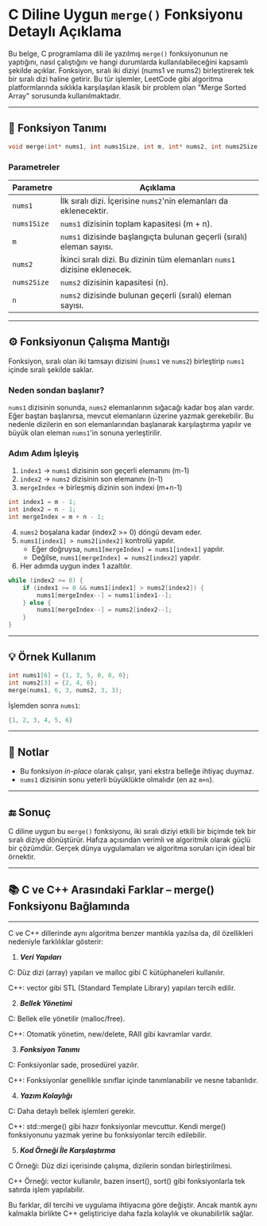 # C Diline Uygun `merge()` Fonksiyonu Detaylı Açıklama

Bu belge, C programlama dili ile yazılmış `merge()` fonksiyonunun ne yaptığını, nasıl çalıştığını ve hangi durumlarda kullanılabileceğini kapsamlı şekilde açıklar. Fonksiyon, sıralı iki diziyi (nums1 ve nums2) birleştirerek tek bir sıralı dizi haline getirir. Bu tür işlemler, LeetCode gibi algoritma platformlarında sıklıkla karşılaşılan klasik bir problem olan "Merge Sorted Array" sorusunda kullanılmaktadır.

---

## 📌 Fonksiyon Tanımı

```c
void merge(int* nums1, int nums1Size, int m, int* nums2, int nums2Size, int n)
```

### Parametreler

| Parametre     | Açıklama                                                                 |
|---------------|--------------------------------------------------------------------------|
| `nums1`       | İlk sıralı dizi. İçerisine `nums2`'nin elemanları da eklenecektir.       |
| `nums1Size`   | `nums1` dizisinin toplam kapasitesi (m + n).                             |
| `m`           | `nums1` dizisinde başlangıçta bulunan geçerli (sıralı) eleman sayısı.     |
| `nums2`       | İkinci sıralı dizi. Bu dizinin tüm elemanları `nums1` dizisine eklenecek.|
| `nums2Size`   | `nums2` dizisinin kapasitesi (n).                                        |
| `n`           | `nums2` dizisinde bulunan geçerli (sıralı) eleman sayısı.                |

---

## ⚙️ Fonksiyonun Çalışma Mantığı

Fonksiyon, sıralı olan iki tamsayı dizisini (`nums1` ve `nums2`) birleştirip `nums1` içinde sıralı şekilde saklar. 

### Neden sondan başlanır?
`nums1` dizisinin sonunda, `nums2` elemanlarının sığacağı kadar boş alan vardır. Eğer baştan başlanırsa, mevcut elemanların üzerine yazmak gerekebilir. Bu nedenle dizilerin en son elemanlarından başlanarak karşılaştırma yapılır ve büyük olan eleman `nums1`'in sonuna yerleştirilir.

### Adım Adım İşleyiş

1. `index1` → `nums1` dizisinin son geçerli elemanını (m-1)
2. `index2` → `nums2` dizisinin son elemanını (n-1)
3. `mergeIndex` → birleşmiş dizinin son indexi (m+n-1)

```c
int index1 = m - 1;
int index2 = n - 1;
int mergeIndex = m + n - 1;
```

4. `nums2` boşalana kadar (index2 >= 0) döngü devam eder.
5. `nums1[index1] > nums2[index2]` kontrolü yapılır.
   - Eğer doğruysa, `nums1[mergeIndex] = nums1[index1]` yapılır.
   - Değilse, `nums1[mergeIndex] = nums2[index2]` yapılır.
6. Her adımda uygun index 1 azaltılır.

```c
while (index2 >= 0) {
    if (index1 >= 0 && nums1[index1] > nums2[index2]) {
        nums1[mergeIndex--] = nums1[index1--];
    } else {
        nums1[mergeIndex--] = nums2[index2--];
    }
}
```

---

## 💡 Örnek Kullanım

```c
int nums1[6] = {1, 3, 5, 0, 0, 0};
int nums2[3] = {2, 4, 6};
merge(nums1, 6, 3, nums2, 3, 3);
```

İşlemden sonra `nums1`: 
```c
{1, 2, 3, 4, 5, 6}
```

---

## 🧠 Notlar
- Bu fonksiyon *in-place* olarak çalışır, yani ekstra belleğe ihtiyaç duymaz.
- `nums1` dizisinin sonu yeterli büyüklükte olmalıdır (en az `m+n`).

---

## 🔚 Sonuç
C diline uygun bu `merge()` fonksiyonu, iki sıralı diziyi etkili bir biçimde tek bir sıralı diziye dönüştürür. Hafıza açısından verimli ve algoritmik olarak güçlü bir çözümdür. Gerçek dünya uygulamaları ve algoritma soruları için ideal bir örnektir.

---

## 📚 C ve C++ Arasındaki Farklar – merge() Fonksiyonu Bağlamında

---

C ve C++ dillerinde aynı algoritma benzer mantıkla yazılsa da, dil özellikleri nedeniyle farklılıklar gösterir:

1.   ***Veri Yapıları***

C: Düz dizi (array) yapıları ve malloc gibi C kütüphaneleri kullanılır.

C++: vector<int> gibi STL (Standard Template Library) yapıları tercih edilir.

2. ***Bellek Yönetimi***

C: Bellek elle yönetilir (malloc/free).

C++: Otomatik yönetim, new/delete, RAII gibi kavramlar vardır.

3. ***Fonksiyon Tanımı***

C: Fonksiyonlar sade, prosedürel yazılır.

C++: Fonksiyonlar genellikle sınıflar içinde tanımlanabilir ve nesne tabanlıdır.

4. ***Yazım Kolaylığı***

C: Daha detaylı bellek işlemleri gerekir.

C++: std::merge() gibi hazır fonksiyonlar mevcuttur. Kendi merge() fonksiyonunu yazmak yerine bu fonksiyonlar tercih edilebilir.

5. ***Kod Örneği İle Karşılaştırma***

C Örneği: Düz dizi içerisinde çalışma, dizilerin sondan birleştirilmesi.

C++ Örneği: vector kullanılır, bazen insert(), sort() gibi fonksiyonlarla tek satırda işlem yapılabilir.

Bu farklar, dil tercihi ve uygulama ihtiyacına göre değiştir. Ancak mantık aynı kalmakla birlikte C++ geliştiriciye daha fazla kolaylık ve okunabilirlik sağlar.

